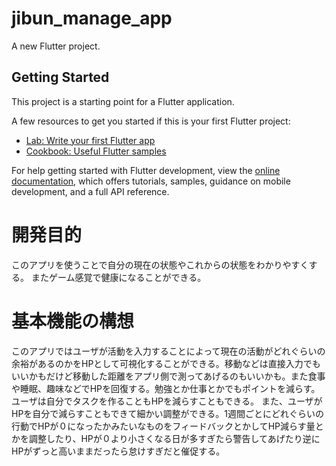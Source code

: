 # jibun_manage_app

A new Flutter project.

## Getting Started

This project is a starting point for a Flutter application.

A few resources to get you started if this is your first Flutter project:

- [Lab: Write your first Flutter app](https://docs.flutter.dev/get-started/codelab)
- [Cookbook: Useful Flutter samples](https://docs.flutter.dev/cookbook)

For help getting started with Flutter development, view the
[online documentation](https://docs.flutter.dev/), which offers tutorials,
samples, guidance on mobile development, and a full API reference.

# 開発目的
このアプリを使うことで自分の現在の状態やこれからの状態をわかりやすくする。
またゲーム感覚で健康になることができる。
# 基本機能の構想
このアプリではユーザが活動を入力することによって現在の活動がどれぐらいの余裕があるのかをHPとして可視化することができる。移動などは直接入力でもいいかもだけど移動した距離をアプリ側で測ってあげるのもいいかも。また食事や睡眠、趣味などでHPを回復する。勉強とか仕事とかでもポイントを減らす。ユーザは自分でタスクを作ることもHPを減らすこともできる。
また、ユーザがHPを自分で減らすこともできて細かい調整ができる。1週間ごとにどれぐらいの行動でHPが０になったかみたいなものをフィードバックとかしてHP減らす量とかを調整したり、HPが０より小さくなる日が多すぎたら警告してあげたり逆にHPがずっと高いままだったら怠けすぎだと催促する。
